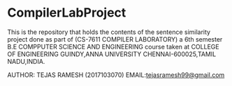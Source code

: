 # CompilerLabProject
This is the repository that holds the contents of the sentence similarity project done as part of (CS-7611 COMPILER LABORATORY) a 6th semester B.E COMPPUTER SCIENCE AND ENGINEERING course taken at COLLEGE OF ENGINEERING GUINDY,ANNA UNIVERSITY CHENNAI-600025,TAMIL NADU,INDIA.

AUTHOR: TEJAS RAMESH (2017103070)
EMAIL:tejasramesh99@gmail.com
